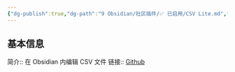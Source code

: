 ```yaml
---
{"dg-publish":true,"dg-path":"9 Obsidian/社区插件/✅ 已启用/CSV Lite.md","permalink":"/9 Obsidian/社区插件/✅ 已启用/CSV Lite/","created":"2025-07-31","updated":"2025-07-31"}
---
```



## 基本信息

简介:: 在 Obsidian 内编辑 CSV 文件
链接:: [Github](https://github.com/LIUBINfighter/csv-lite)